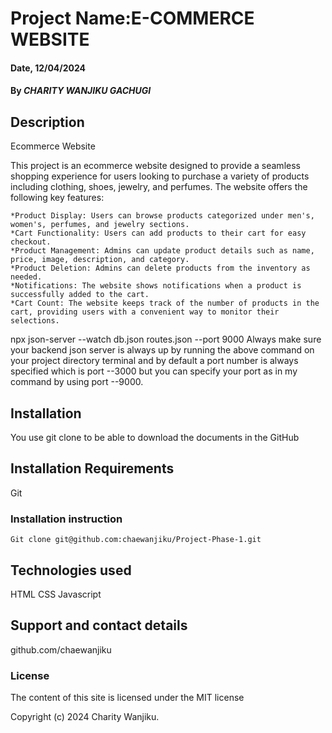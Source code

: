 # Project Name:E-COMMERCE WEBSITE

#### Date, 12/04/2024

#### By *CHARITY WANJIKU GACHUGI*

## Description
Ecommerce Website

This project is an ecommerce website designed to provide a seamless shopping experience for users looking to purchase a variety of products including clothing, shoes, jewelry, and perfumes. The website offers the following key features:

    *Product Display: Users can browse products categorized under men's, women's, perfumes, and jewelry sections.
    *Cart Functionality: Users can add products to their cart for easy checkout.
    *Product Management: Admins can update product details such as name, price, image, description, and category.
    *Product Deletion: Admins can delete products from the inventory as needed.
    *Notifications: The website shows notifications when a product is successfully added to the cart.
    *Cart Count: The website keeps track of the number of products in the cart, providing users with a convenient way to monitor their selections.

npx json-server --watch db.json routes.json --port 9000
Always make sure your backend json server is always up by running the above command on your project directory terminal and by default a port number is always specified which is port --3000 but you can specify your port as in my command by using port --9000.

## Installation
You use git clone to be able to download the documents in the GitHub

## Installation Requirements
Git

### Installation instruction
```
Git clone git@github.com:chaewanjiku/Project-Phase-1.git

```

## Technologies used
HTML
CSS
Javascript

## Support and contact details
github.com/chaewanjiku

### License
The content of this site is licensed under the MIT license

Copyright (c) 2024 Charity Wanjiku.

